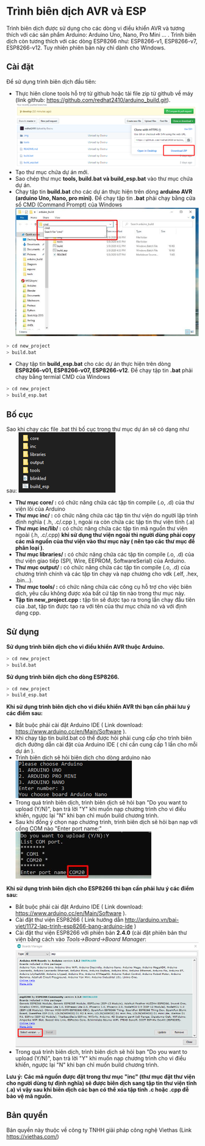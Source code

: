 # Trình biên dịch AVR và ESP
Trình biên dịch được sử dụng cho các dòng vi điều khiển AVR và tương thích với các sản phẩm Arduino: Arduino Uno, Nano, Pro Mini ... . Trình biên dịch còn tương thích với các dòng ESP8266 như: ESP8266-v1, ESP8266-v7, ESP8266-v12. Tuy nhiên phiên bản này chỉ dành cho Windows.
## Cài đặt
Để sử dụng trình biên dịch đầu tiên:
- Thực hiên clone tools hỗ trợ từ github hoặc tải file zip từ github về máy (link github: https://github.com/redhat2410/arduino_build.git).
![](.img/github.jpg)
- Tạo thư mục chứa dự án mới.
- Sao chép thư mục **tools, build.bat và build_esp.bat** vào thư mục chứa dự án.
- Chạy tập tin **build.bat** cho các dự án thực hiện trên dòng **arduino AVR (arduino Uno, Nano, pro mini)**.
Để chạy tập tin **.bat** phải chạy bằng cửa sổ CMD (Command Prompt) của Windows
![](.img/cmd.jpg)
```bash
> cd new_project
> build.bat
```
- Chạy tập tin **build_esp.bat** cho các dự án thực hiện trên dòng **ESP8266-v01, ESP8266-v07, ESP8266-v12**.
Để chạy tập tin **.bat** phải chạy bằng termial CMD của Windows
```bash
> cd new_project
> build_esp.bat
```
## Bố cục
Sao khi chạy các file .bat thì bố cục trong thư mục dự án sẽ có dạng như sau:
![](.img/Layout.PNG)

- **Thư mục core/ :** có chức năng chứa các tập tin compile (.o, .d) của thư viện lõi của Arduino
- **Thư mục inc/  :** có chức năng chứa các tập tin thư viện do người lập trình định nghĩa ( .h, .c/.cpp ), ngoài ra còn chứa các tập tin thư viện tĩnh (.a)
- **Thư mục inc/lib/      :** có chức năng chứa các tập tin mã nguồn thư viện ngoài (.h, .c/.cpp) **khi sử dụng thư viện ngoài thì người dùng phải copy các mã nguồn của thư viện vào thư mục này ( nên tạo các thư mục để phân loại )**.
- **Thư mục libraries/    :** có chức năng chứa các tập tin compile (.o, .d) của thư viện giao tiếp (SPI, Wire, EEPROM, SoftwareSerial) của Arduino.
- **Thư mục output/       :** có chức năng chứa các tập tin compile (.o, .d) của chương trình chính và các tập tin chạy và nạp chương cho vdk (.elf, .hex, .bin...).
- **Thư mục tools/        :** có chức năng chứa các công cụ hỗ trợ cho việc biên dịch, yêu cầu không được xóa bất cứ tập tin nào trong thư mục này.
- **Tập tin new_project.cpp   :** tập tin sẽ được tạo ra trong lần chạy đầu tiên của .bat, tập tin được tạo ra với tên của thư mục chứa nó và với định dạng cpp.
## Sử dụng
**Sử dụng trình biên dịch cho vi điều khiển AVR thuộc Arduino.**
```bash
> cd new_project
> build.bat
```

**Sử dụng trình biên dịch cho dòng ESP8266.**
```bash
> cd new_project
> build_esp.bat
```

**Khi sử dụng trình biên dịch cho vi điều khiển AVR thì bạn cần phải lưu ý các điểm sau:**
- Bắt buộc phải cài đặt Arduino IDE ( Link download: https://www.arduino.cc/en/Main/Software ).
- Khi chạy tập tin build.bat có thể được hỏi phải cung cấp cho trình biên dịch đường dẫn cài đặt của Arduino IDE ( chỉ cần cung cấp 1 lần cho mỗi dự án ).
- Trình biên dịch sẽ hỏi biên dịch cho dòng arduino nào
![](.img/arduino.jpg)
- Trong quá trình biên dịch, trình biên dịch sẽ hỏi bạn "Do you want to upload (Y/N)", bạn trả lời "Y" khi muốn nạp chương trình cho vi điều khiển, ngược lại "N" khi bạn chỉ muốn build chương trình.
- Sau khi đồng ý chọn nạp chương trình, trình biên dịch sẽ hỏi bạn nạp với cổng COM nào "Enter port name:"
![](.img/com.jpg)

**Khi sử dụng trình biên dịch cho ESP8266 thì bạn cần phải lưu ý các điểm sau:**
- Bắt buộc phải cài đặt Arduino IDE ( Link download: https://www.arduino.cc/en/Main/Software ).
- Cài đặt thư viện ESP8266 ( Link hướng dẫn http://arduino.vn/bai-viet/1172-lap-trinh-esp8266-bang-arduino-ide )
- Cài đặt thư viện ESP8266 với phiên bản **2.4.0** (cài đặt phiên bản thư viện bằng cách vào *Tools->Board->Board Manager*:
![](.img/esp.jpg)
- Trong quá trình biên dịch, trình biên dịch sẽ hỏi bạn "Do you want to upload (Y/N)", bạn trả lời "Y" khi muốn nạp chương trình cho vi điều khiển, ngược lại "N" khi bạn chỉ muốn build chương trình.

**Lưu ý:**
**Các mã nguồn được đặt trong thư mục "inc\" (thư mục đặt thư viện cho người dùng tự định nghĩa) sẽ được biên dịch sang tập tin thư viện tĩnh (.a) vì vậy sau khi biên dịch các bạn có thể xóa tập tinh .c hoặc .cpp đễ bảo vệ mã nguồn.**

## Bản quyền
Bản quyền này thuộc về công ty TNHH giải pháp công nghệ Viethas (Link https://viethas.com/)